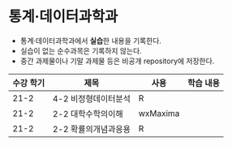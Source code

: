 # 통계·데이터과학과
* 통계·데이터과학과에서 **실습**한 내용을 기록한다.
* 실습이 없는 순수과목은 기록하지 않는다.
* 중간 과제물이나 기말 과제물 등은 비공개 repository에 저장한다.

|수강 학기|제목|사용|학습 내용|
|---|---|---|---|
|21-2|4-2 비정형데이터분석|R||
|21-2|2-2 대학수학의이해|wxMaxima||
|21-2|2-2 확률의개념과응용|R||
